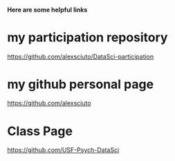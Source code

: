 


#### Here are some helpful links

# my participation repository
https://github.com/alexsciuto/DataSci-participation

# my github personal page
https://github.com/alexsciuto

# Class Page
https://github.com/USF-Psych-DataSci


